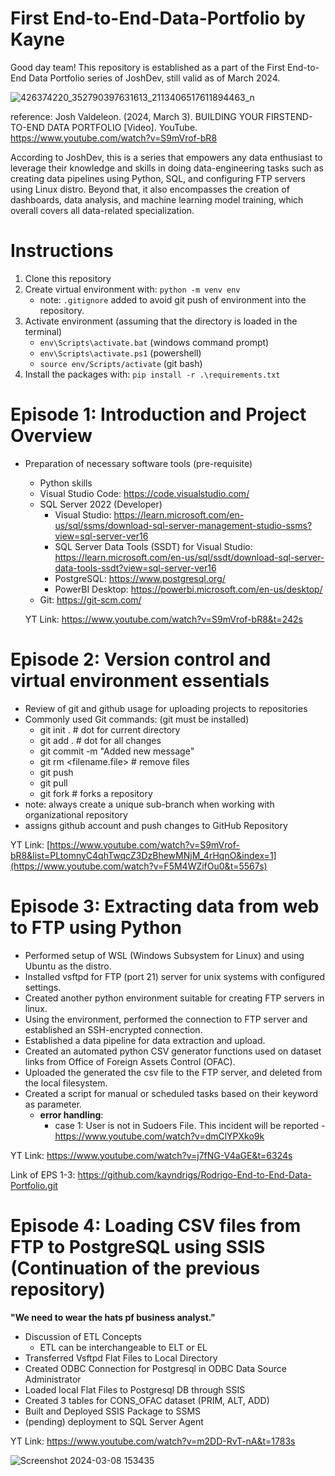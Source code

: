 # First End-to-End-Data-Portfolio by Kayne

Good day team! This repository is established as a part of the First End-to-End Data Portfolio series of JoshDev, still valid as of March 2024.

![426374220_352790397631613_2113406517611894463_n](https://github.com/kayndrigs/Rodrigo-End-to-End-Data-Portfolio/assets/103131412/74b74919-36f1-413c-8870-e32ca9dfcded)

reference: Josh Valdeleon. (2024, March 3). BUILDING YOUR FIRSTEND-TO-END DATA PORTFOLIO [Video]. YouTube. https://www.youtube.com/watch?v=S9mVrof-bR8

According to JoshDev, this is a series that empowers any data enthusiast to leverage their knowledge and skills in doing data-engineering tasks such as creating data pipelines using Python, SQL, and configuring FTP servers using Linux distro. Beyond that, it also encompasses the creation of dashboards, data analysis, and machine learning model training, which overall covers all data-related specialization. 

# Instructions
1. Clone this repository
2. Create virtual environment with: `python -m venv env`
   - note: `.gitignore` added to avoid git push of environment into the repository. 
3. Activate environment (assuming that the directory is loaded in the terminal)
   - `env\Scripts\activate.bat` (windows command prompt)
   - `env\Scripts\activate.ps1` (powershell)
   - `source env/Scripts/activate` (git bash)
4. Install the packages with: `pip install -r .\requirements.txt`

# Episode 1: Introduction and Project Overview

- Preparation of necessary software tools (pre-requisite)
  - Python skills
  - Visual Studio Code: https://code.visualstudio.com/
  - SQL Server 2022 (Developer)
    - Visual Studio: https://learn.microsoft.com/en-us/sql/ssms/download-sql-server-management-studio-ssms?view=sql-server-ver16
    - SQL Server Data Tools (SSDT) for Visual Studio: https://learn.microsoft.com/en-us/sql/ssdt/download-sql-server-data-tools-ssdt?view=sql-server-ver16
    - PostgreSQL: https://www.postgresql.org/
    - PowerBI Desktop: https://powerbi.microsoft.com/en-us/desktop/
  - Git: https://git-scm.com/

  YT Link: https://www.youtube.com/watch?v=S9mVrof-bR8&t=242s

# Episode 2: Version control and virtual environment essentials
- Review of git and github usage for uploading projects to repositories
- Commonly used Git commands: (git must be installed)
  - git init . # dot for current directory
  - git add . # dot for all changes
  - git commit -m "Added new message"
  - git rm <filename.file> # remove files
  - git push
  - git pull
  - git fork # forks a repository
- note: always create a unique sub-branch when working with organizational repository
- assigns github account and push changes to GitHub Repository

YT Link: [https://www.youtube.com/watch?v=S9mVrof-bR8&list=PLtomnyC4qhTwqcZ3DzBhewMNjM_4rHqnO&index=1](https://www.youtube.com/watch?v=F5M4WZifOu0&t=5567s)

# Episode 3: Extracting data from web to FTP using Python
- Performed setup of WSL (Windows Subsystem for Linux) and using Ubuntu as the distro.
- Installed vsftpd for FTP (port 21) server for unix systems with configured settings.
- Created another python environment suitable for creating FTP servers in linux.
- Using the environment, performed the connection to FTP server and established an SSH-encrypted connection.
- Established a data pipeline for data extraction and upload.
- Created an automated python CSV generator functions used on dataset links from Office of Foreign Assets Control (OFAC).
- Uploaded the generated the csv file to the FTP server, and deleted from the local filesystem.
- Created a script for manual or scheduled tasks based on their keyword as parameter.
  - **error handling**:
    - case 1:  User is not in Sudoers File. This incident will be reported - https://www.youtube.com/watch?v=dmClYPXko9k
      
YT Link: https://www.youtube.com/watch?v=j7fNG-V4aGE&t=6324s
   
Link of EPS 1-3: https://github.com/kayndrigs/Rodrigo-End-to-End-Data-Portfolio.git
   
# Episode 4: Loading CSV files from FTP to PostgreSQL using SSIS (Continuation of the previous repository)
**"We need to wear the hats pf business analyst."**
- Discussion of ETL Concepts
  - ETL can be interchangeable to ELT or EL
- Transferred Vsftpd Flat Files to Local Directory
- Created ODBC Connection for Postgresql in ODBC Data Source Administrator
- Loaded local Flat Files to Postgresql DB through SSIS
- Created 3 tables for CONS_OFAC dataset (PRIM, ALT, ADD)
- Built and Deployed SSIS Package to SSMS
- (pending) deployment to SQL Server Agent
  
YT Link: https://www.youtube.com/watch?v=m2DD-RvT-nA&t=1783s

![Screenshot 2024-03-08 153435](https://github.com/kayndrigs/Rodrigo_FtpToPostgre/assets/103131412/5ed7184e-067e-411b-9830-1bf543d16f91)
